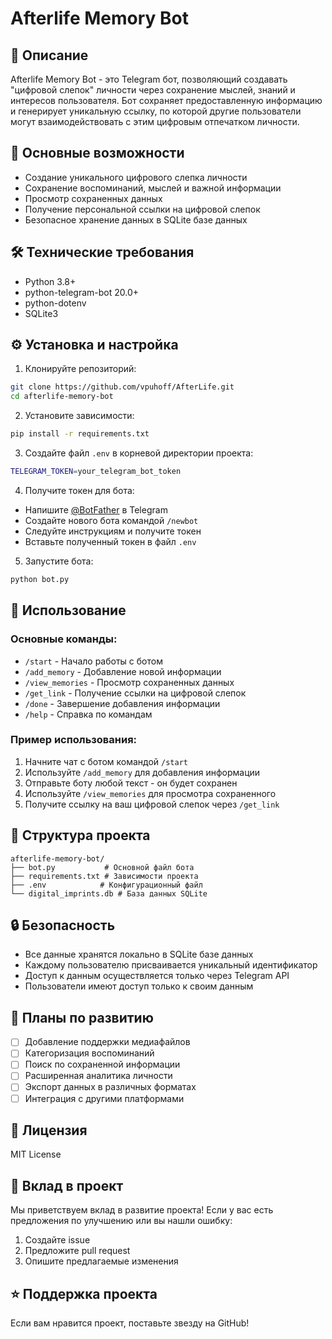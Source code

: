 # Afterlife Memory Bot

## 📝 Описание
Afterlife Memory Bot - это Telegram бот, позволяющий создавать "цифровой слепок" личности через сохранение мыслей, знаний и интересов пользователя. Бот сохраняет предоставленную информацию и генерирует уникальную ссылку, по которой другие пользователи могут взаимодействовать с этим цифровым отпечатком личности.

## 🌟 Основные возможности
- Создание уникального цифрового слепка личности
- Сохранение воспоминаний, мыслей и важной информации
- Просмотр сохраненных данных
- Получение персональной ссылки на цифровой слепок
- Безопасное хранение данных в SQLite базе данных

## 🛠 Технические требования
- Python 3.8+
- python-telegram-bot 20.0+
- python-dotenv
- SQLite3

## ⚙️ Установка и настройка

1. Клонируйте репозиторий:
```bash
git clone https://github.com/vpuhoff/AfterLife.git
cd afterlife-memory-bot
```

2. Установите зависимости:
```bash
pip install -r requirements.txt
```

3. Создайте файл `.env` в корневой директории проекта:
```bash
TELEGRAM_TOKEN=your_telegram_bot_token
```

4. Получите токен для бота:
- Напишите [@BotFather](https://t.me/BotFather) в Telegram
- Создайте нового бота командой `/newbot`
- Следуйте инструкциям и получите токен
- Вставьте полученный токен в файл `.env`

5. Запустите бота:
```bash
python bot.py
```

## 📱 Использование

### Основные команды:
- `/start` - Начало работы с ботом
- `/add_memory` - Добавление новой информации
- `/view_memories` - Просмотр сохраненных данных
- `/get_link` - Получение ссылки на цифровой слепок
- `/done` - Завершение добавления информации
- `/help` - Справка по командам

### Пример использования:
1. Начните чат с ботом командой `/start`
2. Используйте `/add_memory` для добавления информации
3. Отправьте боту любой текст - он будет сохранен
4. Используйте `/view_memories` для просмотра сохраненного
5. Получите ссылку на ваш цифровой слепок через `/get_link`

## 📁 Структура проекта
```
afterlife-memory-bot/
├── bot.py           # Основной файл бота
├── requirements.txt # Зависимости проекта
├── .env            # Конфигурационный файл
└── digital_imprints.db # База данных SQLite
```

## 🔒 Безопасность
- Все данные хранятся локально в SQLite базе данных
- Каждому пользователю присваивается уникальный идентификатор
- Доступ к данным осуществляется только через Telegram API
- Пользователи имеют доступ только к своим данным

## 🚀 Планы по развитию
- [ ] Добавление поддержки медиафайлов
- [ ] Категоризация воспоминаний
- [ ] Поиск по сохраненной информации
- [ ] Расширенная аналитика личности
- [ ] Экспорт данных в различных форматах
- [ ] Интеграция с другими платформами

## 📄 Лицензия
MIT License

## 👥 Вклад в проект
Мы приветствуем вклад в развитие проекта! Если у вас есть предложения по улучшению или вы нашли ошибку:
1. Создайте issue
2. Предложите pull request
3. Опишите предлагаемые изменения

## ⭐️ Поддержка проекта
Если вам нравится проект, поставьте звезду на GitHub!
